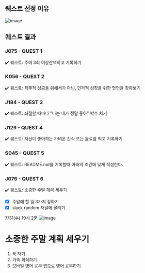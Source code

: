 ## 퀘스트 선정 이유
![image](https://github.com/user-attachments/assets/e1b02261-94e4-4738-ac71-11afb2b181e5)



## 퀘스트 결과

### J075 - QUEST 1  
✔️ 퀘스트: 주에 3회 이상산책하고 기록하기


### K056 - QUEST 2  
✔️ 퀘스트: 직무적 성공을 위해서가 아닌, 인격적 성장을 위한 명언을 찾아보기


### J184 - QUEST 3
✔️ 퀘스트: 좌절할 때마다 "나는 내가 정말 좋아" 박수 치기


### J129 - QUEST 4  
✔️ 퀘스트: 자신이 좋아하는 가벼운 간식 또는 음료를 먹고 기록하기


### S045 - QUEST 5 
✔️ 퀘스트: README.md를 기록할때 아래의 조건에 맞게 작성한다.

    
### J076 - QUEST 6
✔️ 퀘스트: 소중한 주말 계획 세우기

- [x] 주말에 할 일 3가지 정하기 
- [x] slack random 채널에 올리기

7/31(수) 19시 2분
![image](https://github.com/user-attachments/assets/5e7829af-5c2c-42b1-baa4-ceea4fd2cade)

# 소중한 주말 계획 세우기
1. 푹 자기
2. 가족 회식하기
3. 모바일 영어 공부 앱으로 영어 공부하기

   
